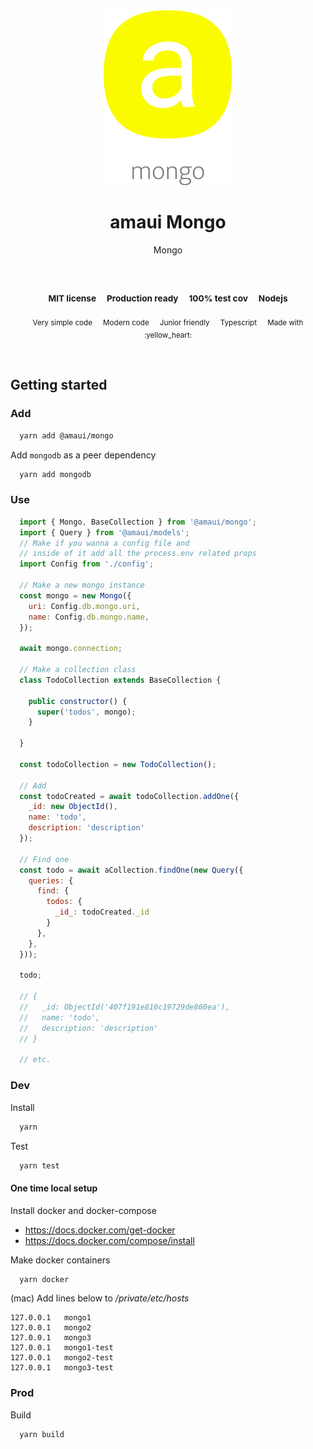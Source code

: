 
</br >
</br >

<p align='center'>
  <a target='_blank' rel='noopener noreferrer' href='#'>
    <img src='utils/images/logo.svg' alt='amaui logo' />
  </a>
</p>

<h1 align='center'>amaui Mongo</h1>

<p align='center'>
  Mongo
</p>

<br />

<h3 align='center'>
  <sub>MIT license&nbsp;&nbsp;&nbsp;&nbsp;</sub>
  <sub>Production ready&nbsp;&nbsp;&nbsp;&nbsp;</sub>
  <sub>100% test cov&nbsp;&nbsp;&nbsp;&nbsp;</sub>
  <sub>Nodejs</sub>
</h3>

<p align='center'>
    <sub>Very simple code&nbsp;&nbsp;&nbsp;&nbsp;</sub>
    <sub>Modern code&nbsp;&nbsp;&nbsp;&nbsp;</sub>
    <sub>Junior friendly&nbsp;&nbsp;&nbsp;&nbsp;</sub>
    <sub>Typescript&nbsp;&nbsp;&nbsp;&nbsp;</sub>
    <sub>Made with :yellow_heart:</sub>
</p>

<br />

## Getting started

### Add

```sh
  yarn add @amaui/mongo
```

Add `mongodb` as a peer dependency

```sh
  yarn add mongodb
```

### Use

```javascript
  import { Mongo, BaseCollection } from '@amaui/mongo';
  import { Query } from '@amaui/models';
  // Make if you wanna a config file and
  // inside of it add all the process.env related props
  import Config from './config';

  // Make a new mongo instance
  const mongo = new Mongo({
    uri: Config.db.mongo.uri,
    name: Config.db.mongo.name,
  });

  await mongo.connection;

  // Make a collection class
  class TodoCollection extends BaseCollection {

    public constructor() {
      super('todos', mongo);
    }

  }

  const todoCollection = new TodoCollection();

  // Add
  const todoCreated = await todoCollection.addOne({
    _id: new ObjectId(),
    name: 'todo',
    description: 'description'
  });

  // Find one
  const todo = await aCollection.findOne(new Query({
    queries: {
      find: {
        todos: {
          _id_: todoCreated._id
        }
      },
    },
  }));

  todo;

  // {
  //   _id: ObjectId('407f191e810c19729de860ea'),
  //   name: 'todo',
  //   description: 'description'
  // }

  // etc.
```

### Dev

Install

```sh
  yarn
```

Test

```sh
  yarn test
```

#### One time local setup

Install docker and docker-compose

  - https://docs.docker.com/get-docker
  - https://docs.docker.com/compose/install

Make docker containers

```sh
  yarn docker
```

(mac) Add lines below to */private/etc/hosts*
```
127.0.0.1   mongo1
127.0.0.1   mongo2
127.0.0.1   mongo3
127.0.0.1   mongo1-test
127.0.0.1   mongo2-test
127.0.0.1   mongo3-test
```

### Prod

Build

```sh
  yarn build
```
